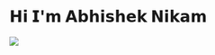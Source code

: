 <h1><a herf="https://github.com/Abhisheknik"> 𝗛𝗶 𝗜'𝗺 𝗔𝗯𝗵𝗶𝘀𝗵𝗲𝗸 𝗡𝗶𝗸𝗮𝗺</h1>
<img src="https://img.shields.io/badge/LinkedIn-0077B5?style=for-the-badge&logo=Abhishek Nikam&logoColor=white">

